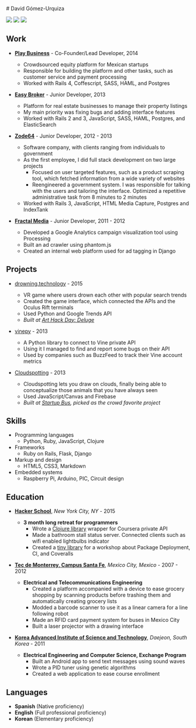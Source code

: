# David Gómez-Urquiza

[![](https://img.shields.io/badge/email-d%40davo.io-green.svg?style=flat-square)](mailto:d@davo.io)
[![](https://img.shields.io/badge/github-davoclavo-lightgrey.svg?style=flat-square)](http://github.com/davoclavo)
[![](https://img.shields.io/badge/linkedin-davoclavo-blue.svg?style=flat-square)](http://linkedin.com/in/davoclavo)


## Work

* **[Play Business](https://playbusiness.mx)** - Co-Founder/Lead Developer, 2014

    - Crowdsourced equity platform for Mexican startups
    - Responsible for building the platform and other tasks, such as customer service and payment processing
    - Worked with Rails 4, Coffescript, SASS, HAML, and Postgres


* **[Easy Broker](http://www.easybroker.com)** - Junior Developer, 2013

    - Platform for real estate businesses to manage their property listings
    - My main priority was fixing bugs and adding interface features
    - Worked with Rails 2 and 3, JavaScript, SASS, HAML, Postgres, and ElasticSearch


* **[Zode64](http://zode64.com)** - Junior Developer, 2012 - 2013

    - Software company, with clients ranging from individuals to government
    - As the first employee, I did full stack development on two large projects
        + Focused on user targeted features, such as a product scraping tool, which fetched information from a wide variety of websites
        + Reengineered a government system. I was responsible for talking with the users and tailoring the interface. Optimized a repetitive administrative task from 8 minutes to 2 minutes
    - Worked with Rails 3, JavaScript, HTML Media Capture, Postgres and IndexTank


<!-- * **[Huawei](http://www.huawei.com/)** - Developer Intern, 2011 - 2012

    - Helped develop a project using PHP and several applications using JavaScript and HTML5.
 -->

* **[Fractal Media](http://fractal.ai)** - Junior Developer, 2011 - 2012

    - Developed a Google Analytics campaign visualization tool using Processing
    - Built an ad crawler using phantom.js
    - Created an internal web platform used for ad tagging in Django


## Projects

* [drowning.technology](http://drowning.technology) - 2015

    - VR game where users drown each other with popular search trends
    - Created the game interface, which connected the APIs and the Oculus Rift terminals
    - Used Python and Google Trends API
    - *Built at [Art Hack Day: Deluge](http://www.arthackday.net/events/deluge)*

<!-- * Unsuitable Suitors ([only displayed at the exhibit](http://static1.squarespace.com/static/5093f3b5e4b05d6afda35e71/54d17a68e4b026f68f1ab2b5/54d18938e4b052944b12e37a/1423018303312/15_01_AHD_131.jpg?format=1500w)) - 2015

    - Displayed Tinder conversation line openers distinguishing them whether they engaged a conversation or not
    - Used Rails for the front end and Python to intercept Tinder requests
    - *Built at [Art Hack Day: Deluge](http://www.arthackday.net/events/deluge)*
 -->
* [vinepy](https://github.com/davoclavo/vinepy) - 2013

    - A Python library to connect to Vine private API
    - Using it I managed to find and report some bugs on their API
    - Used by companies such as BuzzFeed to track their Vine account metrics

* [Cloudspotting](http://cloudspotting.co) - 2013

    
    - Cloudspotting lets you draw on clouds, finally being able to conceptualize those animals that you have always seen
    - Used JavaScript/Canvas and Firebase
    - *Built at [Startup Bus](http://startupbus.com/), picked as the crowd favorite project*


## Skills

* Programming languages
    - Python, Ruby, JavaScript, Clojure
* Frameworks
    - Ruby on Rails, Flask, Django
* Markup and design
    - HTML5, CSS3, Markdown
* Embedded systems
    - Raspberry Pi, Arduino, PIC, Circuit design


## Education

* **[Hacker School](http://hackerschool.com)**, *New York City, NY* - 2015

   * **3 month long retreat for programmers**
        - Wrote a [Clojure library](https://github.com/davoclavo/courjera) wrapper for Coursera private API
        - Made a bathroom stall status server. Connected clients such as wifi enabled lightbulbs indicator
        - Created a [tiny library](https://github.com/davoclavo/passplz) for a workshop about Package Deployment, CI, and Coveralls

* **[Tec de Monterrey, Campus Santa Fe](http://www.csf.itesm.mx/)**, *Mexico City, Mexico* - 2007 - 2012

   * **Electrical and Telecommunications Engineering**
        - Created a platform accompanied with a device to ease grocery shopping by scanning products before trashing them and automatically creating grocery lists
        - Modded a barcode scanner to use it as a linear camera for a line following robot
        - Made an RFID card payment system for buses in Mexico City
        - Built a laser projector with a drawing interface

* **[Korea Advanced Institute of Science and Technology](https://www.ee.kaist.ac.kr/eng/main.do)**, *Daejeon, South Korea* - 2011

   * **Electrical Engineering and Computer Science, Exchange Program**
        - Built an Android app to send text messages using sound waves
        - Wrote a PID tuner using genetic algorithms
        - Created a web application to ease course enrollment


## Languages

* **Spanish** (Native proficiency)
* **English** (Full professional proficiency)
* **Korean** (Elementary proficiency)
